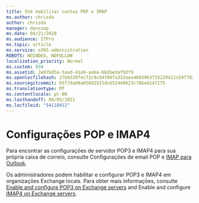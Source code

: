 ```yaml
---
title: 934 Habilitar contas POP e IMAP
ms.author: chrisda
author: chrisda
manager: dansimp
ms.date: 04/21/2020
ms.audience: ITPro
ms.topic: article
ms.service: o365-administration
ROBOTS: NOINDEX, NOFOLLOW
localization_priority: Normal
ms.custom: 934
ms.assetid: 2e07bd5a-5aad-41a9-aaba-6b2bedaf92f9
ms.openlocfilehash: 27b0339fec72c9c94f89fa332eee4603963f33229411c59f78282b24e0c7f586
ms.sourcegitcommit: b5f7da89a650d2915dc652449623c78be6247175
ms.translationtype: MT
ms.contentlocale: pt-BR
ms.lasthandoff: 08/05/2021
ms.locfileid: "54118012"
---
```

# <a name="pop-and-imap4-settings"></a>Configurações POP e IMAP4

Para encontrar as configurações de servidor POP3 e IMAP4 para sua própria caixa de correio, consulte Configurações de email POP e [IMAP para Outlook](https://support.office.com/article/8361e398-8af4-4e97-b147-6c6c4ac95353.aspx).

Os administradores podem habilitar e configurar POP3 e IMAP4 em organizações Exchange locais. Para obter mais informações, consulte [Enable and configure POP3 on Exchange servers](https://technet.microsoft.com/library/bb124934.aspx) and Enable and configure [IMAP4 on Exchange servers](https://technet.microsoft.com/library/bb124489.aspx).
